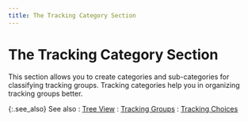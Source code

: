 ```yaml
---
title: The Tracking Category Section
---
```


# The Tracking Category Section


This section allows you to create categories and sub-categories for classifying tracking groups. Tracking categories help you in organizing tracking groups better.


{:.see_also}
See also
: [Tree View]({{site.ct_baseurl}}/misc/tree_view_2.html)
: [Tracking Groups]({{site.ct_baseurl}}/misc/the_tracking_groups_section_ct_set_up_brsr_sd.html)
: [Tracking Choices]({{site.ct_baseurl}}/misc/the_tracking_choices_section_ct_set_up_brsr_sd.html)
